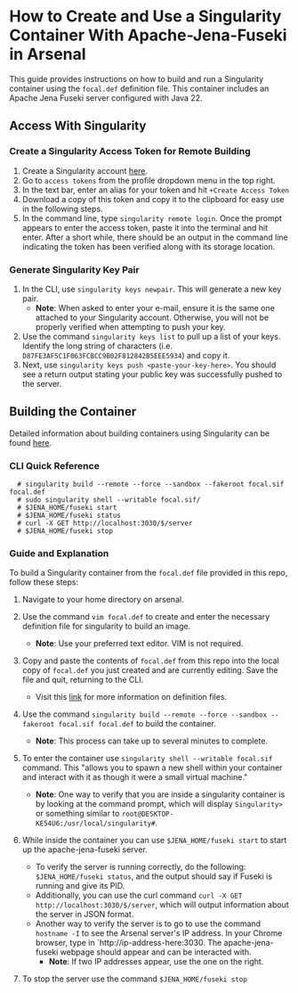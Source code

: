 # How to Create and Use a Singularity Container With Apache-Jena-Fuseki in Arsenal

This guide provides instructions on how to build and run a Singularity container using the `focal.def` definition file. This container includes an Apache Jena Fuseki server configured with Java 22.

## Access With Singularity

### Create a Singularity Access Token for Remote Building

1. Create a Singularity account [here](https://cloud.sylabs.io).
2. Go to `access tokens` from the profile dropdown menu in the top right.
3. In the text bar, enter an alias for your token and hit `+Create Access Token`
4. Download a copy of this token and copy it to the clipboard for easy use in the following steps.
5. In the command line, type `singularity remote login`. Once the prompt appears to enter the access token, paste it into the terminal and hit enter. After a short while, there should be an output in the command line indicating the token has been verified along with its storage location.

### Generate Singularity Key Pair

1. In the CLI, use `singularity keys newpair`. This will generate a new key pair.
   - **Note**: When asked to enter your e-mail, ensure it is the same one attached to your Singularity account. Otherwise, you will not be properly verified when attempting to push your key.
2. Use the command `singularity keys list` to pull up a list of your keys. Identify the long string of characters (i.e. `D87FE3AF5C1F063FCBCC9B02F812842B5EEE5934`) and copy it.
3. Next, use `singularity keys push <paste-your-key-here>`. You should see a return output stating your public key was successfully pushed to the server.

## Building the Container

Detailed information about building containers using Singularity can be found [here](https://docs.sylabs.io/guides/latest/user-guide/build_a_container.html).

### CLI Quick Reference

```
  # singularity build --remote --force --sandbox --fakeroot focal.sif focal.def
  # sudo singularity shell --writable focal.sif/
  # $JENA_HOME/fuseki start
  # $JENA_HOME/fuseki status
  # curl -X GET http://localhost:3030/$/server
  # $JENA_HOME/fuseki stop
```

### Guide and Explanation

To build a Singularity container from the `focal.def` file provided in this repo, follow these steps:

1. Navigate to your home directory on arsenal.
2. Use the command `vim focal.def` to create and enter the necessary definition file for singularity to build an image.
   - **Note**: Use your preferred text editor. VIM is not required.
3. Copy and paste the contents of `focal.def` from this repo into the local copy of `focal.def` you just created and are currently editing. Save the file and quit, returning to the CLI.
   - Visit this [link](https://docs.sylabs.io/guides/latest/user-guide/definition_files.html) for more information on definition files.
4. Use the command `singularity build --remote --force --sandbox --fakeroot focal.sif focal.def` to build the container.
   - **Note**: This process can take up to several minutes to complete.
5. To enter the container use `singularity shell --writable focal.sif` command. This "allows you to spawn a new shell within your container and interact with it as though it were a small virtual machine."
   - **Note**: One way to verify that you are inside a singularity container is by looking at the command prompt, which will display `Singularity>` or something similar to `root@DESKTOP-KE54U6:/usr/local/singularity#`.
6. While inside the container you can use `$JENA_HOME/fuseki start` to start up the apache-jena-fuseki server.

   - To verify the server is running correctly, do the following: `$JENA_HOME/fuseki status`, and the output should say if Fuseki is running and give its PID.
   - Additionally, you can use the curl command `curl -X GET http://localhost:3030/$/server`, which will output information about the server in JSON format.
   - Another way to verify the server is to go to use the command `hostname -I` to see the Arsenal server's IP address. In your Chrome browser, type in `http://ip-address-here:3030. The apache-jena-fuseki webpage should appear and can be interacted with.
     - **Note**: If two IP addresses appear, use the one on the right.

7. To stop the server use the command `$JENA_HOME/fuseki stop`

